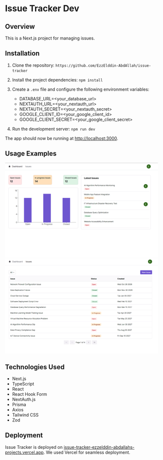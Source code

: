 # Issue Tracker Dev

## Overview

This is a Next.js project for managing issues.

## Installation

1. Clone the repository: `https://github.com/EzzElddin-AbdAllah/issue-tracker`

2. Install the project dependencies: `npm install`

3. Create a `.env` file and configure the following environment variables:

   - DATABASE_URL=<your_database_url>
   - NEXTAUTH_URL=<your_nextauth_url>
   - NEXTAUTH_SECRET=<your_nextauth_secret>
   - GOOGLE_CLIENT_ID=<your_google_client_id>
   - GOOGLE_CLIENT_SECRET=<your_google_client_secret>

4. Run the development server: `npm run dev`

The app should now be running at [http://localhost:3000](http://localhost:3000).

## Usage Examples

![Issue Tracker Dashboard](public/dashboard.png)
![Issue Tracker Issues Page](public/issues.png)

## Technologies Used

- Next.js
- TypeScript
- React
- React Hook Form
- NextAuth.js
- Prisma
- Axios
- Tailwind CSS
- Zod

## Deployment

Issue Tracker is deployed on [issue-tracker-ezzelddin-abdallahs-projects.vercel.app](https://https://issue-tracker-ezzelddin-abdallahs-projects.vercel.app). We used Vercel for seamless deployment.
